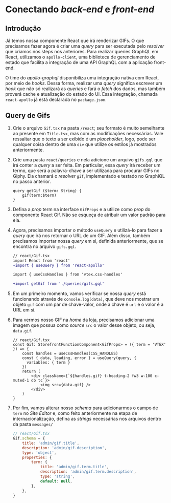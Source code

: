 # Conectando *back-end* e *front-end*

## Introdução
Já temos nossa componente React que irá renderizar GIFs. O que precisamos fazer agora é criar uma *query* para ser executada pelo *resolver* que criamos nos steps nos anteriores. Para realizar queries GraphQL em React, utilizamos o `apollo-client`, uma biblioteca de gerenciamento de estado que facilita a integração de uma API GraphQL com a aplicação front-end.

O time do *apollo-graphql* disponibiliza uma integração nativa com React, por meio de *hooks*. Dessa forma, realizar uma *query* significa escrever um *hook* que não só realizará as *queries* e fará o *fetch* dos dados, mas também proverá cache e atualização do estado do UI. Essa integração, chamada `react-apollo` já está declarada no `package.json`.

## Query de Gifs
1. Crie o arquivo `Gif.tsx` na pasta `/react`; seu formato é muito semelhante ao presente em `Title.tsx`, mas com as modificações necessárias. Vale ressaltar que o texto a ser exibido é um *placeholder*, logo, pode ser qualquer coisa dentro de uma `div` que utilize os estilos já mostrados anteriormente.

2. Crie uma pasta `react/queries` e nela adicione um arquivo `gifs.gql` que irá conter a *query* a ser feita. Em particular, essa *query* irá receber um termo, que será a palavra-chave a ser utilizada para procurar GIFs no Giphy. Ela chamará o *resolver* `gif`, implementado e testado no GraphiQL no passo anterior.
    ```
    query getGif ($term: String) {
        gif(term:$term)
    }
    ```
3. Defina a *prop* term na interface `GifProps` e a utilize como *prop* do componente React Gif. Não se esqueça de atribuir um valor padrão para ela.

4. Agora, precisamos importar o método `useQuery` e utilizá-lo para fazer a *query* que irá nos retornar o URL de um GIF. Além disso, também precisamos importar nossa *query* em si, definida anteriormente, que se encontra no arquivo `gifs.gql`.
    ```diff
    // react/Gif.tsx
    import React from 'react'
    +import { useQuery } from 'react-apollo'

    import { useCssHandles } from 'vtex.css-handles'

    +import getGif from './queries/gifs.gql'
    ```


5. Em um primeiro momento, vamos verificar se nossa *query* está funcionando através de `console.log(data)`, que deve nos mostrar um objeto `gif` com um par de chave-valor, onde a chave é `url` e o valor é a URL em si.

6. Para vermos nosso GIF na *home* da loja, precisamos adicionar uma imagem que possua como *source* `src` o valor desse objeto, ou seja, `data.gif`.
    ```tsx
    // react/Gif.tsx
    const Gif: StorefrontFunctionComponent<GifProps> = ({ term = 'VTEX' }) => {
        const handles = useCssHandles(CSS_HANDLES)
        const { data, loading, error } = useQuery(query, {
          variables: { term }
        })
        return (
            <div className={`${handles.gif} t-heading-2 fw3 w-100 c-muted-1 db tc`}>
                <img src={data.gif} />
            </div>
        )
    }
    ```

7. Por fim, vamos alterar nosso *schema* para adicionarmos o campo de `term` no *Site Editor* e, como feito anteriormente na etapa de internacionalização, defina as *strings* necessárias nos arquivos dentro da pasta `messages/`
    ```js
    // react/Gif.tsx
    Gif.schema = {
        title: 'admin/gif.title',
        description: 'admin/gif.description',
        type: 'object',
        properties: {
            term: {
                title: 'admin/gif.term.title',
                description: 'admin/gif.term.description',
                type: 'string',
                default: null,
            },
        },
    }
    ```